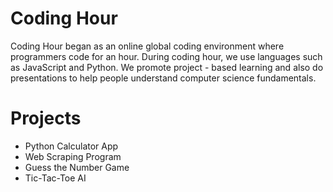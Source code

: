 # Coding Hour

Coding Hour began as an online global coding environment where programmers code for an hour. 
During coding hour, we use languages such as JavaScript and Python.
We promote project - based learning and also do presentations to help people understand computer science fundamentals. 

# Projects

- Python Calculator App
- Web Scraping Program
- Guess the Number Game 
- Tic-Tac-Toe AI 
